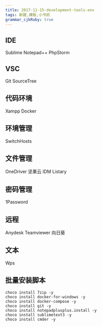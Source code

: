 ```yaml
---
title: 2017-11-15-development-tools-env
tags: 新建,模板,小书匠
grammar_cjkRuby: true
---
```



## IDE
Sublime
Notepad++
PhpStorm

## VSC
Git
SourceTree

## 代码环境
Xampp
Docker

## 环境管理
SwitchHosts

## 文件管理
OneDriver
坚果云
IDM
Listary

## 密码管理
1Password

## 远程
Anydesk
Teamviewer
向日葵


## 文本
Wps

## 批量安装脚本

``` shell
choco install 7zip -y
choco install docker-for-windows -y
choco install docker-compose -y
choco install git -y
choco install notepadplusplus.install -y
choco install sublimetext3 -y
choco install cmder -y
```
